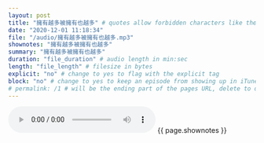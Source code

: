 ```yaml
---
layout: post
title: "擁有越多被擁有也越多" # quotes allow forbidden characters like the colon
date: "2020-12-01 11:18:34"
file: "/audio/擁有越多被擁有也越多.mp3"
shownotes: "擁有越多被擁有也越多"
summary: "擁有越多被擁有也越多"
duration: "file_duration" # audio length in min:sec
length: "file_length" # filesize in bytes
explicit: "no" # change to yes to flag with the explicit tag
block: "no" # change to yes to keep an episode from showing up in iTunes
# permalink: /1 # will be the ending part of the pages URL, delete to default to the title
---
```


<audio controls>
<source src="{{site.url}}{{site.baseurl}}{{ page.file }}" type="audio/x-mp3">
Your browser does not support the audio element.
</audio>
{{ page.shownotes }}
